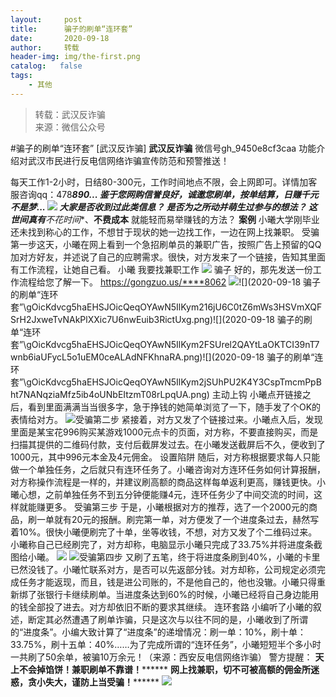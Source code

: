 ```yaml
---
layout:     post
title:      骗子的刷单“连环套”
date:       2020-09-18
author:     转载
header-img: img/the-first.png
catalog:   false
tags:
    - 其他
---
```


<blockquote><p>转载：武汉反诈骗<br>
来源：微信公众号</p></blockquote>

#骗子的刷单“连环套”
[武汉反诈骗]
**武汉反诈骗**
微信号gh_9450e8cf3caa
功能介绍对武汉市民进行反电信网络诈骗宣传防范和预警推送！

每天工作1-2小时，日结80-300元，工作时间地点不限，会上网即可。详情加客服咨询qq：478***890...
鉴于您网购信誉良好，诚邀您刷单，按单结算，日赚千元不是梦...
![]({{site.baseurl}}/postimg/gOicKdvcg5haEHSJOicQeqOYAwN5IlKym25vnnDtGtibHD6XXYSQuyvbOEWibu6oV6ibEj7V5FNqWt4RJabWrgxYZ0w.jpeg)
大家是否收到过此类信息？
是否为之所动并萌生过参与的想法？
这世间真有**不花时间**、**不费成本**
就能轻而易举赚钱的方法？
**案例**
小曦大学刚毕业还未找到称心的工作，不想甘于现状的她一边找工作，一边在网上找兼职。
受骗第一步这天，小曦在网上看到一个急招刷单员的兼职广告，按照广告上预留的QQ加对方好友，并述说了自己的应聘需求。很快，对方发来了一个链接，告知其里面有工作流程，让她自己看。
小曦
我要找兼职工作
![]({{site.baseurl}}/postimg/gOicKdvcg5haEHSJOicQeqOYAwN5IlKym2bsW7vicppN9FMhgCm9XibHk1Lkyet7HXttNNFmMoUQibbhl48ibeM0Ryrw.jpeg)
骗子
好的，那先发送一份工作流程给您了解一下。
https://gongzuo.us/****8062
![]({{site.baseurl}}/postimg/gOicKdvcg5haEHSJOicQeqOYAwN5IlKym2uAkWYdqcupCfeWdiaMG4Bzw3FOibTq6IicbugkIRwRGic878XKY5RrbT8A.png)![](2020-09-18
骗子的刷单“连环套”\\gOicKdvcg5haEHSJOicQeqOYAwN5IlKym216jU6C0tZ6mWs3HSVmXQFSrH2JxweTvNAkPlXXic7U6nwEuib3RictUxg.png)![](2020-09-18
骗子的刷单“连环套”\\gOicKdvcg5haEHSJOicQeqOYAwN5IlKym2FSUrel2QAYtLaOKTCI39nT7wnb6iaUFycL5o1uEM0ceALAdNFKhnaRA.png)![](2020-09-18
骗子的刷单“连环套”\\gOicKdvcg5haEHSJOicQeqOYAwN5IlKym2jSUhPU2K4Y3CspTmcmPpBht7NANqziaMfz5ib4oUNbEItzmT08rLpqUA.png)
主动上钩
小曦点开链接之后，看到里面满满当当很多字，急于挣钱的她简单浏览了一下，随手发了个OK的表情给对方。
![]({{site.baseurl}}/postimg/gOicKdvcg5haEHSJOicQeqOYAwN5IlKym2KiagF4ticj74CVzI6q2XfeNL1VI4eVghiaOrto8eiasHsgKQVzTS1AF7vQ.jpeg)受骗第二步
紧接着，对方又发了个链接过来。小曦点入后，发现里面是某宝花996购买某游戏1000元点卡的页面，对方称，不要直接购买，而是扫描其提供的二维码付款，支付后截屏发过去。在小曦发送截屏后不久，便收到了1000元，其中996元本金及4元佣金。
设置陷阱
随后，对方称根据要求每人只能做一个单独任务，之后就只有连环任务了。小曦咨询对方连环任务如何计算报酬，对方称操作流程是一样的，并建议刷高额的商品这样每单返利更高，赚钱更快。小曦心想，之前单独任务不到五分钟便能赚4元，连环任务少了中间交流的时间，这样就能赚更多。
受骗第三步
于是，小曦根据对方的推荐，选了一个2000元的商品，刷一单就有20元的报酬。刷完第一单，对方便发了一个进度条过去，赫然写着10%。很快小曦便刷完了十单，坐等收钱，不想，对方又发了个二维码过来。小曦称自己已经刷完了，对方却称，电脑显示小曦只完成了33.75%并将进度条截图给小曦。
![]({{site.baseurl}}/postimg/gOicKdvcg5haEHSJOicQeqOYAwN5IlKym2wuia173ONria7p4YDHjZCmBM2Ob2xYPEjePhwa0BTGjNIMDicdia7AFhCw.gif)
![]({{site.baseurl}}/postimg/gOicKdvcg5haEHSJOicQeqOYAwN5IlKym2rssOBDw6wu1DCiaKW5Sv2iaolC9pCwKbuEl1tthiaaEwrQVRV4VCAZfuw.jpeg)受骗第四步
又刷了五笔，终于将进度条刷到40%，小曦的卡里已然没钱了。小曦忙联系对方，是否可以先返部分钱。对方却称，公司规定必须完成任务才能返现，而且，钱是进公司账的，不是他自己的，他也没辙。小曦只得重新绑了张银行卡继续刷单。当进度条达到60%的时候，小曦已经将自己身边能用的钱全部投了进去。对方却依旧不断的要求其继续。
连环套路
小编听了小曦的叙述，断定其必然遭遇了刷单诈骗，只是这次与以往不同的是，小曦收到了所谓的“进度条”。小编大致计算了“进度条”的递增情况：刷一单：10%，刷十单：33.75%，刷十五单：40%……为了完成所谓的“连环任务”，小曦短短半个多小时一共刷了50余单，被骗10万余元！（来源：西安反电信网络诈骗）
警方提醒：
********天上不会掉馅饼！兼职刷单不靠谱！**************
**网上找兼职，切不可被高额的佣金所迷惑，贪小失大，谨防上当受骗！********
![]({{site.baseurl}}/postimg/8wBAcE4t1v7O3lV09v7SKRibMshuootB8ExFNqlwlEjficLia8nxeMIfWZF13IaGib3IvenV88LLO9q8QuAdPTEPUw.jpeg)
